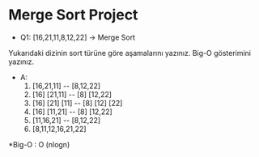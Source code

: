 # Merge Sort Project

* Q1: [16,21,11,8,12,22] -> Merge Sort

Yukarıdaki dizinin sort türüne göre aşamalarını yazınız.
Big-O gösterimini yazınız.

* A:
  1. [16,21,11]  -- [8,12,22]
  2. [16] [21,11] -- [8] [12,22]
  3. [16] [21] [11] -- [8] [12] [22]
  4. [16] [11,21] -- [8] [12,22]
  5. [11,16,21] -- [8,12,22]
  6. [8,11,12,16,21,22]
  
 *Big-O : O (nlogn)
